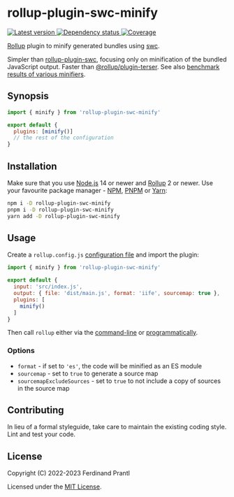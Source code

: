 # rollup-plugin-swc-minify

[![Latest version](https://img.shields.io/npm/v/rollup-plugin-swc-minify)
 ![Dependency status](https://img.shields.io/librariesio/release/npm/rollup-plugin-swc-minify)
](https://www.npmjs.com/package/rollup-plugin-swc-minify)
[![Coverage](https://codecov.io/gh/prantlf/rollup-plugin-swc-minify/branch/master/graph/badge.svg)](https://codecov.io/gh/prantlf/rollup-plugin-swc-minify)

[Rollup] plugin to minify generated bundles using [swc].

Simpler than [rollup-plugin-swc], focusing only on minification of the bundled JavaScript output. Faster than [@rollup/plugin-terser]. See also [benchmark results of various minifiers].

## Synopsis

```js
import { minify } from 'rollup-plugin-swc-minify'

export default {
  plugins: [minify()]
  // the rest of the configuration
}
```

## Installation

Make sure that you use [Node.js] 14 or newer and [Rollup] 2 or newer. Use your favourite package manager - [NPM], [PNPM] or [Yarn]:

```sh
npm i -D rollup-plugin-swc-minify
pnpm i -D rollup-plugin-swc-minify
yarn add -D rollup-plugin-swc-minify
```

## Usage

Create a `rollup.config.js` [configuration file] and import the plugin:

```js
import { minify } from 'rollup-plugin-swc-minify'

export default {
  input: 'src/index.js',
  output: { file: 'dist/main.js', format: 'iife', sourcemap: true },
  plugins: [
    minify()
  ]
}
```

Then call `rollup` either via the [command-line] or [programmatically].

### Options

* `format` - if set to `'es'`, the code will be minified as an ES module
* `sourcemap` - set to `true` to generate a source map
* `sourcemapExcludeSources` - set to `true` to not include a copy of sources in the source map

## Contributing

In lieu of a formal styleguide, take care to maintain the existing coding style. Lint and test your code.

## License

Copyright (C) 2022-2023 Ferdinand Prantl

Licensed under the [MIT License].

[MIT License]: http://en.wikipedia.org/wiki/MIT_License
[Rollup]: https://rollupjs.org/
[Node.js]: https://nodejs.org/
[NPM]: https://www.npmjs.com/
[PNPM]: https://pnpm.io/
[Yarn]: https://yarnpkg.com/
[configuration file]: https://www.rollupjs.org/guide/en/#configuration-files
[command-line]: https://www.rollupjs.org/guide/en/#command-line-reference
[programmatically]: https://www.rollupjs.org/guide/en/#javascript-api
[rollup-plugin-swc]: https://www.npmjs.com/package/rollup-plugin-swc
[@rollup/plugin-terser]: https://www.npmjs.com/package/@rollup/plugin-terser
[swc]: https://swc.rs/
[benchmark results of various minifiers]: https://github.com/prantlf/minification-benchmarks#-results
